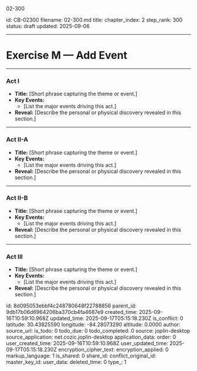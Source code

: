 02-300

id: CB-02300
filename: 02-300.md
title: 
chapter_index: 2
step_rank: 300
status: draft
updated: 2025-09-06

---

# Exercise M — Add Event

---

### **Act I**
- **Title:** [Short phrase capturing the theme or event.]  
- **Key Events:**  
  - [List the major events driving this act.]  
- **Reveal:** [Describe the personal or physical discovery revealed in this section.]  

---

### **Act II-A**
- **Title:** [Short phrase capturing the theme or event.]  
- **Key Events:**  
  - [List the major events driving this act.]  
- **Reveal:** [Describe the personal or physical discovery revealed in this section.]  

---

### **Act II-B**
- **Title:** [Short phrase capturing the theme or event.]  
- **Key Events:**  
  - [List the major events driving this act.]  
- **Reveal:** [Describe the personal or physical discovery revealed in this section.]  

---

### **Act III**
- **Title:** [Short phrase capturing the theme or event.]  
- **Key Events:**  
  - [List the major events driving this act.]  
- **Reveal:** [Describe the personal or physical discovery revealed in this section.]  


id: 8d095053ebbf4c248780648f22788856
parent_id: 9db17b06d6964206ba370cb4fa4687e9
created_time: 2025-09-16T10:59:10.968Z
updated_time: 2025-09-17T05:15:18.230Z
is_conflict: 0
latitude: 30.43825590
longitude: -84.28073290
altitude: 0.0000
author: 
source_url: 
is_todo: 0
todo_due: 0
todo_completed: 0
source: joplin-desktop
source_application: net.cozic.joplin-desktop
application_data: 
order: 0
user_created_time: 2025-09-16T10:59:10.968Z
user_updated_time: 2025-09-17T05:15:18.230Z
encryption_cipher_text: 
encryption_applied: 0
markup_language: 1
is_shared: 0
share_id: 
conflict_original_id: 
master_key_id: 
user_data: 
deleted_time: 0
type_: 1
